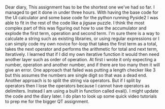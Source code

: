 Dear diary,
    This assignment has to be the shortest one we've had so far.
    I managed to get it done in under three hours. With having
    the base code for the UI calculator and some base code
    for the python running Pyside2 I was able to fit in
    the rest of the code like a jigsaw puzzle. I think
    the most complex part of this was figuring out
    how to use the accumulator and explode the
    first term, operation and second term. I'm
    sure there is a way to calculate a string
    such as existing libraries, or using regular
    expressions or I can simply code my own novice
    for-loop that takes the first term as a total,
    takes the next operator and performs the
    arithmetic for total and next term, iteratively.
    I learned that if I did my own iterative function it 
    would then need another layer such as order of operation.
    At first i wrote it only expecting a number, operation and another
    number, and if there are too many then it will
    give an error. One approach that failed was
    putting a length checker like 3 but this assumes
    the numbers are single digit so that was a dead end.
    Another approach is to split the string via operators.
    But if I split by operators then I lose the operators
    because I cannot have operators as delimiters.
    Instead I am using a built in function called eval().
    I might update the code and the diary later.
    I do plan to look up some quick video tutorials 
    to prep me for the bigger QT assignment.